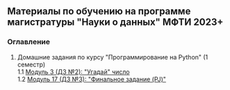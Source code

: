 
## Материалы по обучению на программе магистратуры "Науки о данных" МФТИ 2023+

### Оглавление

1. Домашние задания по курсу "Программирование на Python" (1 семестр)   
    1.1 [Модуль 3 (ДЗ №2): "Угадай" число](./guess_number)   
    1.2 [Модуль 17 (ДЗ №3): "Финальное задание (PJ)"](./final)
    